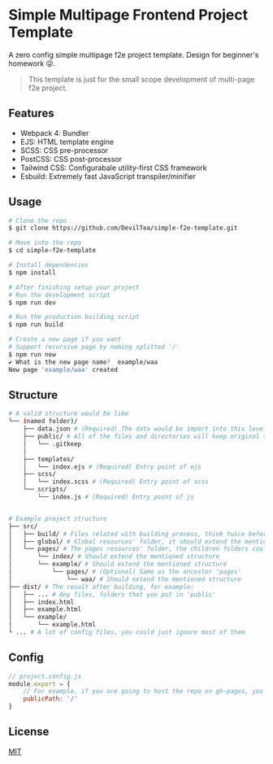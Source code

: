 # Simple Multipage Frontend Project Template

A zero config simple multipage f2e project template. Design for beginner's homework 😜.

> This template is just for the small scope development of multi-page f2e project.

## Features
- Webpack 4: Bundler
- EJS: HTML template engine
- SCSS: CSS pre-processor
- PostCSS: CSS post-processor
- Tailwind CSS: Configurabale utility-first CSS framework
- Esbuild: Extremely fast JavaScript transpiler/minifier

## Usage
```bash
# Clone the repo
$ git clone https://github.com/DevilTea/simple-f2e-template.git

# Move into the repo
$ cd simple-f2e-template

# Install dependencies
$ npm install

# After finishing setup your project
# Run the development script
$ npm run dev

# Run the production building script
$ npm run build

# Create a new page if you want
# Support recursive page by naming splitted '/'
$ npm run new
✔ What is the new page name?  example/waa
New page 'example/waa' created
```

## Structure
```bash
# A valid structure would be like
└── (named folder)/
    ├── data.json # (Required) The data would be import into this level's index.ejs
    ├── public/ # All of the files and directories will keep original structure and copy into 'dist' folder
    │   └── .gitkeep
    │
    ├── templates/
    │   └── index.ejs # (Required) Entry point of ejs
    ├── scss/
    │   └── index.scss # (Required) Entry point of scss
    └── scripts/
        └── index.js # (Required) Entry point of js


# Example project structure
├── src/
│   ├── build/ # Files related with building process, think twice before you modify them
│   ├── global/ # Global resources' folder, it should extend the mentioned structure
│   └── pages/ # The pages resources' folder, the children folders could be a recursive structure but should extend the mentioned structure
│       └── index/ # Should extend the mentioned structure
│       └── example/ # Should extend the mentioned structure
│           └── pages/ # (Optional) Same as the ancestor 'pages'
│               └── waa/ # Should extend the mentioned structure
├── dist/ # The result after building, for example:
│   ├── ... # Any files, folders that you put in 'public'
│   ├── index.html
│   ├── example.html
│   └── example/
│       └── example.html
└ ... # A lot of config files, you could just ignore most of them
```

## Config
```js
// project.config.js
module.export = {
    // For example, if you are going to host the repo on gh-pages, you should modify this value to '/<repo-name>/' to have the correct result for bundled resources
    publicPath: '/'
}
```

## License
[MIT](./LICENSE)
